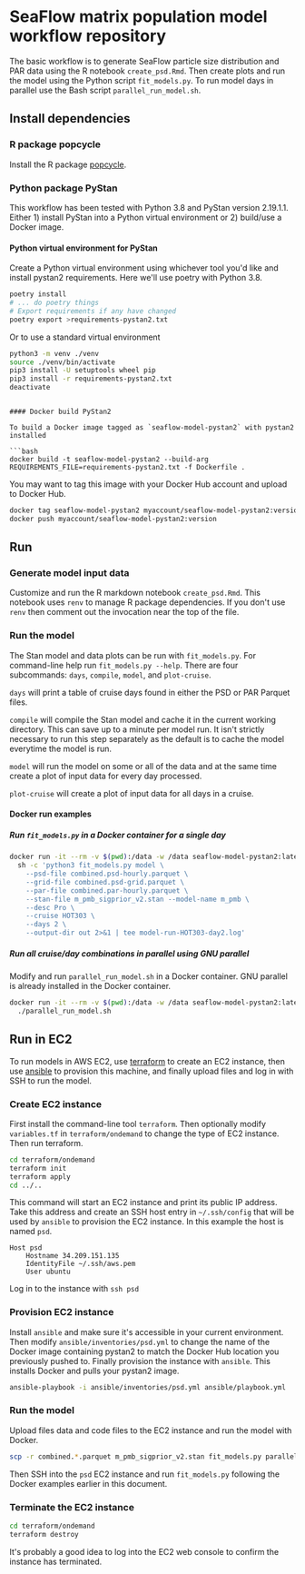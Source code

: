 # SeaFlow matrix population model workflow repository

The basic workflow is to generate SeaFlow particle size distribution and PAR data using the R notebook `create_psd.Rmd`.
Then create plots and run the model using the Python script `fit_models.py`.
To run model days in parallel use the Bash script `parallel_run_model.sh`.

## Install dependencies

### R package popcycle

Install the R package [popcycle](https://github.com/seaflow-uw/popcycle).

### Python package PyStan

This workflow has been tested with Python 3.8 and PyStan version 2.19.1.1.
Either 1) install PyStan into a Python virtual environment or 2) build/use a Docker image.

#### Python virtual environment for PyStan

Create a Python virtual environment using whichever tool you'd like and install pystan2 requirements.
Here we'll use poetry with Python 3.8.

```sh
poetry install
# ... do poetry things
# Export requirements if any have changed
poetry export >requirements-pystan2.txt
```

Or to use a standard virtual environment

```sh
python3 -m venv ./venv
source ./venv/bin/activate
pip3 install -U setuptools wheel pip
pip3 install -r requirements-pystan2.txt
deactivate
```

```

#### Docker build PyStan2

To build a Docker image tagged as `seaflow-model-pystan2` with pystan2 installed

```bash
docker build -t seaflow-model-pystan2 --build-arg REQUIREMENTS_FILE=requirements-pystan2.txt -f Dockerfile .
```

You may want to tag this image with your Docker Hub account and upload to Docker Hub.

```bash
docker tag seaflow-model-pystan2 myaccount/seaflow-model-pystan2:version
docker push myaccount/seaflow-model-pystan2:version
```

## Run

### Generate model input data

Customize and run the R markdown notebook `create_psd.Rmd`.
This notebook uses `renv` to manage R package dependencies.
If you don't use `renv` then comment out the invocation near the top of the file.

### Run the model

The Stan model and data plots can be run with `fit_models.py`.
For command-line help run `fit_models.py --help`.
There are four subcommands: `days`, `compile`, `model`, and `plot-cruise`.

`days` will print a table of cruise days found in either the PSD or PAR Parquet files.

`compile` will compile the Stan model and cache it in the current working directory.
This can save up to a minute per model run.
It isn't strictly necessary to run this step separately as the default is to cache the model everytime the model is run.

`model` will run the model on some or all of the data and at the same time create a plot of input data for every day processed.

`plot-cruise` will create a plot of input data for all days in a cruise.

#### Docker run examples

##### Run `fit_models.py` in a Docker container for a single day

```bash
docker run -it --rm -v $(pwd):/data -w /data seaflow-model-pystan2:latest \
  sh -c 'python3 fit_models.py model \
    --psd-file combined.psd-hourly.parquet \
    --grid-file combined.psd-grid.parquet \
    --par-file combined.par-hourly.parquet \
    --stan-file m_pmb_sigprior_v2.stan --model-name m_pmb \
    --desc Pro \
    --cruise HOT303 \
    --days 2 \
    --output-dir out 2>&1 | tee model-run-HOT303-day2.log'
```

##### Run all cruise/day combinations in parallel using GNU parallel

Modify and run `parallel_run_model.sh` in a Docker container.
GNU parallel is already installed in the Docker container.

```bash
docker run -it --rm -v $(pwd):/data -w /data seaflow-model-pystan2:latest \
  ./parallel_run_model.sh
```

## Run in EC2

To run models in AWS EC2, use [terraform](https://www.terraform.io/) to create an EC2 instance,
then use [ansible](https://www.ansible.com/) to provision this machine,
and finally upload files and log in with SSH to run the model.

### Create EC2 instance

First install the command-line tool `terraform`.
Then optionally modify `variables.tf` in `terraform/ondemand` to change the type of EC2 instance.
Then run terraform.

```bash
cd terraform/ondemand
terraform init
terraform apply
cd ../..
```

This command will start an EC2 instance and print its public IP address.
Take this address and create an SSH host entry in `~/.ssh/config` that will be used by `ansible` to provision the EC2 instance.
In this example the host is named `psd`.

```
Host psd
    Hostname 34.209.151.135
    IdentityFile ~/.ssh/aws.pem
    User ubuntu
```

Log in to the instance with `ssh psd`

### Provision EC2 instance

Install `ansible` and make sure it's accessible in your current environment.
Then modify `ansible/inventories/psd.yml` to change the name of the Docker image containing pystan2 to match the Docker Hub location you previously pushed to.
Finally provision the instance with `ansible`. This installs Docker and pulls your pystan2 image.

```bash
ansible-playbook -i ansible/inventories/psd.yml ansible/playbook.yml
```

### Run the model

Upload files data and code files to the EC2 instance and run the model with Docker.

```bash
scp -r combined.*.parquet m_pmb_sigprior_v2.stan fit_models.py parallel_run_model.sh psd:
```

Then SSH into the `psd` EC2 instance and run `fit_models.py` following the Docker examples earlier in this document.

### Terminate the EC2 instance

```bash
cd terraform/ondemand
terraform destroy
```

It's probably a good idea to log into the EC2 web console to confirm the instance has terminated.
